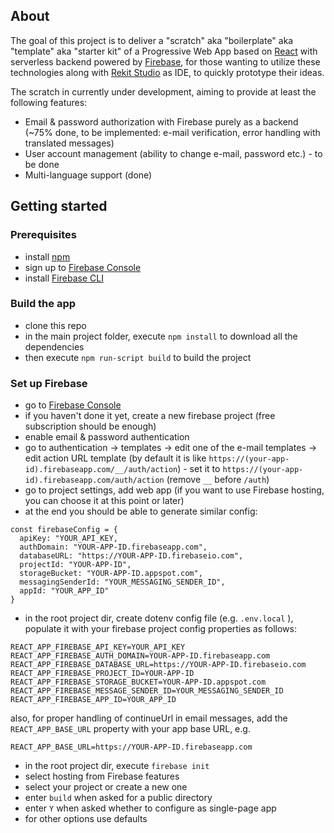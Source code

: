 ## About

The goal of this project is to deliver a "scratch" aka "boilerplate" aka "template" aka "starter kit" of a Progressive Web App based on [React](https://reactjs.org) with serverless backend powered by [Firebase](https://firebase.google.com), for those wanting to utilize these technologies along with [Rekit Studio](https://rekit.js.org) as IDE, to quickly prototype their ideas.

The scratch in currently under development, aiming to provide at least the following features:

- Email & password authorization with Firebase purely as a backend (~75% done, to be implemented: e-mail verification, error handling with translated messages)
- User account management (ability to change e-mail, password etc.) - to be done
- Multi-language support (done)


## Getting started

### Prerequisites
 - install [npm](https://www.npmjs.com)
 - sign up to [Firebase Console](https://console.firebase.google.com)
 - install [Firebase CLI](https://firebase.google.com/docs/cli#install_the_firebase_cli)

### Build the app
- clone this repo
- in the main project folder, execute `npm install` to download all the dependencies
- then execute `npm run-script build` to build the project

### Set up Firebase
- go to [Firebase Console](https://console.firebase.google.com)
- if you haven't done it yet, create a new firebase project (free subscription should be enough)
- enable email & password authentication
- go to authentication -> templates -> edit one of the e-mail templates -> edit action URL template (by default it is like `https://(your-app-id).firebaseapp.com/__/auth/action`) - set it to `https://(your-app-id).firebaseapp.com/auth/action` (remove `__` before `/auth`)
- go to project settings, add web app (if you want to use Firebase hosting, you can choose it at this point or later) 
- at the end you should be able to generate similar config: 

```
const firebaseConfig = {
  apiKey: "YOUR_API_KEY,
  authDomain: "YOUR-APP-ID.firebaseapp.com",
  databaseURL: "https://YOUR-APP-ID.firebaseio.com",
  projectId: "YOUR-APP-ID",
  storageBucket: "YOUR-APP-ID.appspot.com",
  messagingSenderId: "YOUR_MESSAGING_SENDER_ID",
  appId: "YOUR_APP_ID"
}
```

- in the root project dir, create dotenv config file (e.g. `.env.local` ), populate it with your firebase project config properties as follows:
```
REACT_APP_FIREBASE_API_KEY=YOUR_API_KEY
REACT_APP_FIREBASE_AUTH_DOMAIN=YOUR-APP-ID.firebaseapp.com
REACT_APP_FIREBASE_DATABASE_URL=https://YOUR-APP-ID.firebaseio.com
REACT_APP_FIREBASE_PROJECT_ID=YOUR-APP-ID
REACT_APP_FIREBASE_STORAGE_BUCKET=YOUR-APP-ID.appspot.com
REACT_APP_FIREBASE_MESSAGE_SENDER_ID=YOUR_MESSAGING_SENDER_ID
REACT_APP_FIREBASE_APP_ID=YOUR_APP_ID
```
also, for proper handling of continueUrl in email messages, add the `REACT_APP_BASE_URL` property with your app base URL, e.g.
```
REACT_APP_BASE_URL=https://YOUR-APP-ID.firebaseapp.com
```
- in the root project dir, execute `firebase init`
- select hosting from Firebase features
- select your project or create a new one
- enter `build` when asked for a public directory
- enter `Y` when asked whether to configure as single-page app
- for other options use defaults